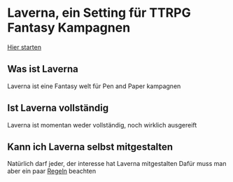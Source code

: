 # Laverna, ein Setting für TTRPG Fantasy Kampagnen

[Hier starten](Contents.md)

## Was ist Laverna
Laverna ist eine Fantasy welt für Pen and Paper kampagnen

## Ist Laverna vollständig
Laverna ist momentan weder vollständig, noch wirklich ausgereift

## Kann ich Laverna selbst mitgestalten
Natürlich darf jeder, der interesse hat Laverna mitgestalten
Dafür muss man aber ein paar [Regeln](rules.md) beachten

